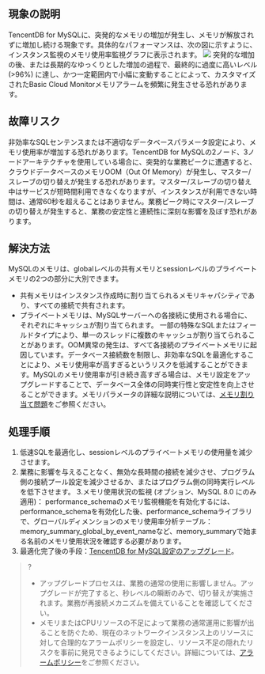 
## 現象の説明
TencentDB for MySQLに、突発的なメモリの増加が発生し、メモリが解放されずに増加し続ける現象です。具体的なパフォーマンスは、次の図に示すように、インスタンス監視のメモリ使用率監視グラフに表示されます。
![](https://main.qcloudimg.com/raw/56d978df5b08cd8320bf36654df783ab.png)
突発的な増加の後、または長期的なゆっくりとした増加の過程で、最終的に過度に高いレベル(>96%) に達し、かつ一定範囲内で小幅に変動することによって、カスタマイズされたBasic Cloud Monitorメモリアラームを頻繁に発生させる恐れがあります。

## 故障リスク
非効率なSQLセンテンスまたは不適切なデータベースパラメータ設定により、メモリ使用率が増加する恐れがあります。TencentDB for MySQLの2ノード、3ノードアーキテクチャを使用している場合に、突発的な業務ピークに遭遇すると、クラウドデータベースのメモリOOM（Out Of Memory）が発生し、マスター/スレーブの切り替えが発生する恐れがあります。マスター/スレーブの切り替え中はサービスが短時間利用できなくなりますが、インスタンスが利用できない時間は、通常60秒を超えることはありません。業務ピーク時にマスター/スレーブの切り替えが発生すると、業務の安定性と連続性に深刻な影響を及ぼす恐れがあります。

## 解決方法
MySQLのメモリは、globalレベルの共有メモリとsessionレベルのプライベートメモリの2つの部分に大別できます。
- 共有メモリはインスタンス作成時に割り当てられるメモリキャパシティであり、すべての接続で共有されます。
- プライベートメモリは、MySQLサーバーへの各接続に使用される場合に、それぞれにキャッシュが割り当てられます。
  一部の特殊なSQLまたはフィールドタイプにより、単一のスレッドに複数のキャッシュが割り当てられることがあります。OOM異常の発生は、すべて各接続のプライベートメモリに起因しています。データベース接続数を制限し、非効率なSQLを最適化することにより、メモリ使用率が高すぎるというリスクを低減することができます。MySQLのメモリ使用率が引き続き高すぎる場合は、メモリ設定をアップグレードすることで、データベース全体の同時実行性と安定性を向上させることができます。メモリパラメータの詳細な説明については、[メモリ割り当て問題](https://intl.cloud.tencent.com/document/product/236/31922)をご参照ください。

## 処理手順
1. 低速SQLを最適化し、sessionレベルのプライベートメモリの使用量を減少させます。
2. 業務に影響を与えることなく、無効な長時間の接続を減少させ、プログラム側の接続プール設定を減少させるか、またはプログラム側の同時実行レベルを低下させます。
3.メモリ使用状況の監視 (オプション、MySQL 8.0 にのみ適用)： performance_schemaのメモリ監視機能を有効化するには、performance_schemaを有効化した後、performance_schemaライブラリで、グローバルディメンションのメモリ使用率分析テーブル：memory_summary_global_by_event_nameなど、memory_summaryで始まる名前のメモリ使用状況を確認する必要があります。
4. 最適化完了後の手段：[TencentDB for MySQL設定のアップグレード](https://intl.cloud.tencent.com/document/product/236/19707)。

>?
>- アップグレードプロセスは、業務の通常の使用に影響しません。アップグレードが完了すると、秒レベルの瞬断のみで、切り替えが実施されます。業務が再接続メカニズムを備えていることを確認してください。
>- メモリまたはCPUリソースの不足によって業務の通常運用に影響が出ることを防ぐため、現在のネットワークインスタンス上のリソースに対して合理的なアラームポリシーを設定し、リソース不足の隠れたリスクを事前に発見できるようにしてください。詳細については、[アラームポリシー](https://intl.cloud.tencent.com/document/product/236/8457)をご参照ください。
